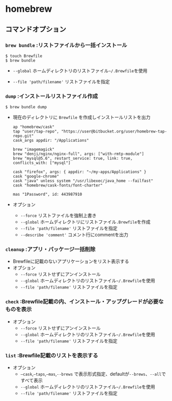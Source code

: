 # homebrew

## コマンドオプション

### `brew bundle` :リストファイルから一括インストール

```shell
$ touch Brewfile
$ brew bundle
```

- `--global` ホームディレクトリのリストファイル`~/.Brewfile`を使用

- `--file 'path/filename'` リストファイルを指定

  

### `dump` :インストールリストファイル作成

```shell
$ brew bundle dump
```

- 現在のディレクトリに `Brewfile` を作成しインストールリストを出力

  ```Brewfile
  ap "homebrew/cask"
  tap "user/tap-repo", "https://user@bitbucket.org/user/homebrew-tap-repo.git"
  cask_args appdir: "/Applications"
  
  brew "imagemagick"
  brew "denji/nginx/nginx-full", args: ["with-rmtp-module"]
  brew "mysql@5.6", restart_service: true, link: true, conflicts_with: ["mysql"]
  
  cask "firefox", args: { appdir: "~/my-apps/Applications" }
  cask "google-chrome"
  cask "java" unless system "/usr/libexec/java_home --failfast"
  cask "homebrew/cask-fonts/font-charter"
  
  mas "1Password", id: 443987910
  ```

- オプション
  - `--force` リストファイルを強制上書き
  - `--global` ホームディレクトリにリストファイル`.Brewfile`を作成
  - `--file 'path/filename'` リストファイルを指定
  - `--describe 'comment'` コメント行にcommentを出力



### `cleanup` :アプリ・パッケージ一括削除

- Brewfileに記載のないアプリケーションをリスト表示する
- オプション
  - `--force` リストせずにアンインストール
  - `--global` ホームディレクトリのリストファイル`~/.Brewfile`を使用
  - `--file 'path/filename'` リストファイルを指定



### `check` :Brewfile記載の内、インストール・アップグレードが必要なものを表示

- オプション
  - `--force` リストせずにアンインストール
  - `--global` ホームディレクトリのリストファイル`~/.Brewfile`を使用
  - `--file 'path/filename'` リストファイルを指定

### `list` :Brewfile記載のリストを表示する

- オプション
  - `—cask`,`—taps`,`—mas`,`--brews` で表示形式指定、defaultが`--brews`、`--all`ですべて表示
  - `--global` ホームディレクトリのリストファイル`~/.Brewfile`を使用
  - `--file 'path/filename'` リストファイルを指定
